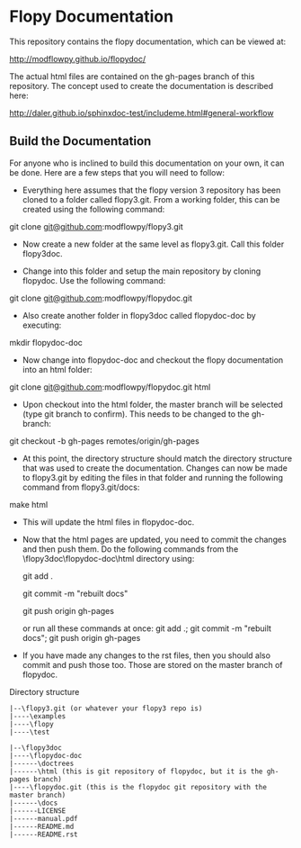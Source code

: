 Flopy Documentation
===================

This repository contains the flopy documentation, which can be viewed at:

http://modflowpy.github.io/flopydoc/

The actual html files are contained on the gh-pages branch of this repository.  The concept used to create the documentation is described here:

http://daler.github.io/sphinxdoc-test/includeme.html#general-workflow


Build the Documentation
-----------------------

For anyone who is inclined to build this documentation on your own, it can be done.  Here are a few steps that you will need to follow:

  * Everything here assumes that the flopy version 3 repository has been cloned to a folder called flopy3.git.  From a working folder, this can be created using the following command:

git clone git@github.com:modflowpy/flopy3.git

  * Now create a new folder at the same level as flopy3.git.  Call this folder flopy3doc.

  * Change into this folder and setup the main repository by cloning flopydoc.  Use the following command:

git clone git@github.com:modflowpy/flopydoc.git

  * Also create another folder in flopy3doc called flopydoc-doc by executing:

mkdir flopydoc-doc

  * Now change into flopydoc-doc and checkout the flopy documentation into an html folder:

git clone git@github.com:modflowpy/flopydoc.git html

  * Upon checkout into the html folder, the master branch will be selected (type git branch to confirm).  This needs to be changed to the gh-branch:

git checkout -b gh-pages remotes/origin/gh-pages

  * At this point, the directory structure should match the directory structure that was used to create the documentation.  Changes can now be made to flopy3.git by editing the files in that folder and running the following command from flopy3.git/docs:

make html

  * This will update the html files in flopydoc-doc.  

  * Now that the html pages are updated, you need to commit the changes and then push them.  Do the following commands from the \flopy3doc\flopydoc-doc\html directory using:

    git add .
    
    git commit -m "rebuilt docs"
    
    git push origin gh-pages

    or run all these commands at once: git add .; git commit -m "rebuilt docs"; git push origin gh-pages

  * If you have made any changes to the rst files, then you should also commit and push those too.  Those are stored on the master branch of flopydoc.

Directory structure

    |--\flopy3.git (or whatever your flopy3 repo is)
    |----\examples
    |----\flopy
    |----\test

    |--\flopy3doc
    |----\flopydoc-doc
    |------\doctrees
    |------\html (this is git repository of flopydoc, but it is the gh-pages branch)
    |----\flopydoc.git (this is the flopydoc git repository with the master branch)
    |------\docs
    |------LICENSE
    |------manual.pdf
    |------README.md
    |------README.rst
 
